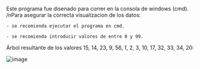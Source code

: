 Este programa fue disenado para correr en la consola de windows (cmd).
/nPara asegurar la correcta visualizacion de los datos:
    
    - se recomienda ejecutar el programa en cmd.
    
    - se recomienda introducir valores de entre 0 y 99.


Árbol resultante de los valores 15, 14, 23, 9, 56, 1, 2, 3, 10, 17, 32, 33, 34, 20:

![image](https://github.com/paolalomeli11/Arbol_AVL/assets/94075327/4c712102-66e7-428e-a89d-eb128d3f005a)

